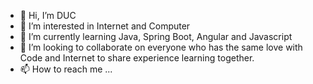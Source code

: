 - 👋 Hi, I’m DUC
- 👀 I’m interested in Internet and Computer
- 🌱 I’m currently learning Java, Spring Boot, Angular and Javascript
- 💞️ I’m looking to collaborate on everyone who has the same love with Code and Internet to share experience learning together.
- 📫 How to reach me ...

<!---
ducred1998/ducred1998 is a ✨ special ✨ repository because its `README.md` (this file) appears on your GitHub profile.
You can click the Preview link to take a look at your changes.
--->
